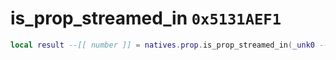 # is_prop_streamed_in `0x5131AEF1`

```lua
local result --[[ number ]] = natives.prop.is_prop_streamed_in(_unk0 --[[ number ]])
```